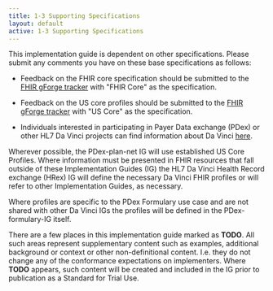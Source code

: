 ```yaml
---
title: 1-3 Supporting Specifications
layout: default
active: 1-3 Supporting Specifications
---
```


This implementation guide is dependent on other specifications. Please submit any comments you have on these base specifications as follows:

- Feedback on the FHIR core specification should be submitted to the [FHIR gForge tracker](http://gforge.hl7.org/gf/project/fhir/tracker/?action=TrackerItemAdd&tracker_id=677) with "FHIR Core" as the specification.

- Feedback on the US core profiles should be submitted to the [FHIR gForge tracker](http://gforge.hl7.org/gf/project/fhir/tracker/?action=TrackerItemAdd&tracker_id=677) with "US Core" as the specification.

- Individuals interested in participating in Payer Data exchange (PDex) or other HL7 Da Vinci projects can find information about Da Vinci [here](http://www.hl7.org/about/davinci).

Wherever possible, the PDex-plan-net IG will use established US Core Profiles. Where information must be presented in FHIR resources that fall outside of these Implementation Guides (IG) the HL7 Da Vinci Health Record exchange (HRex) IG will define the necessary Da Vinci FHIR profiles or will refer to other Implementation Guides, as necessary.

Where profiles are specific to the PDex Formulary use case and are not shared with other Da Vinci IGs the profiles will be defined in the PDex-formulary-IG itself.


There are a few places in this implementation guide marked as **TODO**. All such areas represent supplementary content such as examples, additional background or context or other non-definitional content. I.e. they do not change any of the conformance expectations on implementers. Where **TODO** appears, such content will be created and included in the IG prior to publication as a Standard for Trial Use.

